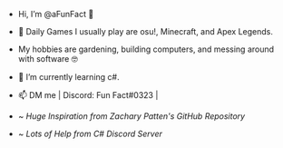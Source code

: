 - Hi, I’m @aFunFact 👋
- 👀 Daily Games I usually play are osu!, Minecraft, and Apex Legends.
- My hobbies are gardening, building computers, and messing around with software 🤓
- 🌱 I’m currently learning c#.
- 📫 DM me | Discord: Fun Fact#0323 |

- ~ *Huge Inspiration from Zachary Patten's GitHub Repository*
- ~ *Lots of Help from C# Discord Server*
